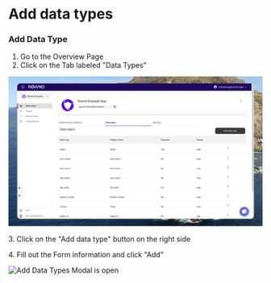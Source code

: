 # Add data types

### Add Data Type

1. Go to the Overview Page&#x20;
2. Click on the Tab labeled "Data Types"&#x20;

![Applications page with the Data Types Tab selected](<../../../.gitbook/assets/Screen Shot 2022-07-22 at 4.50.17 PM.png>)

3\. Click on the "Add data type" button on the right side

4\. Fill out the Form information and click "Add"

![Add Data Types Modal is open](<../../../.gitbook/assets/Screen Shot 2022-07-22 at 4.52.40 PM.png>)
